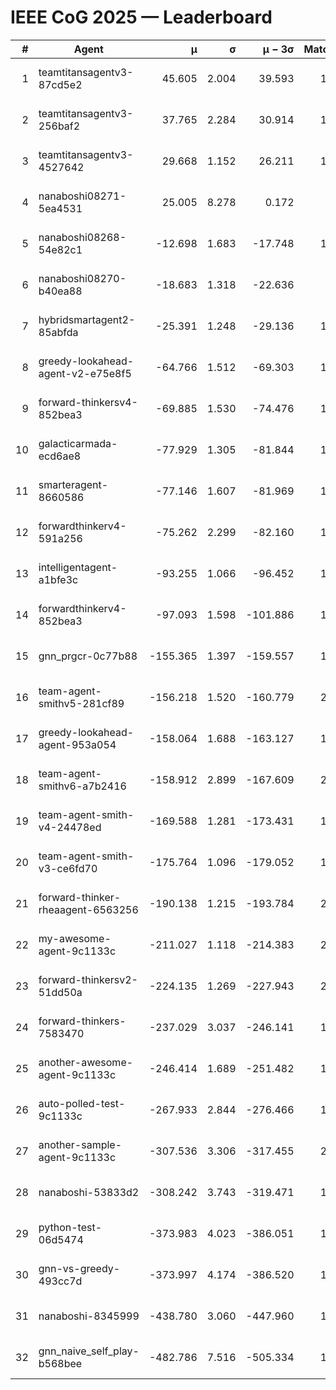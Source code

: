 # IEEE CoG 2025 — Leaderboard

| # | Agent | μ | σ | μ − 3σ | Matches | Updated |
|---:|---|---:|---:|---:|---:|---|
| 1 | teamtitansagentv3-87cd5e2 | 45.605 | 2.004 | 39.593 | 1860 | 2025-08-27 10:41 |
| 2 | teamtitansagentv3-256baf2 | 37.765 | 2.284 | 30.914 | 1860 | 2025-08-27 10:41 |
| 3 | teamtitansagentv3-4527642 | 29.668 | 1.152 | 26.211 | 1780 | 2025-08-27 10:41 |
| 4 | nanaboshi08271-5ea4531 | 25.005 | 8.278 | 0.172 | 220 | 2025-08-27 10:41 |
| 5 | nanaboshi08268-54e82c1 | -12.698 | 1.683 | -17.748 | 1660 | 2025-08-27 10:41 |
| 6 | nanaboshi08270-b40ea88 | -18.683 | 1.318 | -22.636 | 620 | 2025-08-27 10:41 |
| 7 | hybridsmartagent2-85abfda | -25.391 | 1.248 | -29.136 | 1473 | 2025-08-27 10:41 |
| 8 | greedy-lookahead-agent-v2-e75e8f5 | -64.766 | 1.512 | -69.303 | 1718 | 2025-08-27 10:41 |
| 9 | forward-thinkersv4-852bea3 | -69.885 | 1.530 | -74.476 | 1673 | 2025-08-27 10:41 |
| 10 | galacticarmada-ecd6ae8 | -77.929 | 1.305 | -81.844 | 1680 | 2025-08-27 10:41 |
| 11 | smarteragent-8660586 | -77.146 | 1.607 | -81.969 | 1595 | 2025-08-27 10:41 |
| 12 | forwardthinkerv4-591a256 | -75.262 | 2.299 | -82.160 | 1608 | 2025-08-27 10:41 |
| 13 | intelligentagent-a1bfe3c | -93.255 | 1.066 | -96.452 | 1641 | 2025-08-27 10:41 |
| 14 | forwardthinkerv4-852bea3 | -97.093 | 1.598 | -101.886 | 1516 | 2025-08-27 10:41 |
| 15 | gnn_prgcr-0c77b88 | -155.365 | 1.397 | -159.557 | 1520 | 2025-08-27 10:41 |
| 16 | team-agent-smithv5-281cf89 | -156.218 | 1.520 | -160.779 | 2100 | 2025-08-27 10:41 |
| 17 | greedy-lookahead-agent-953a054 | -158.064 | 1.688 | -163.127 | 1858 | 2025-08-27 10:41 |
| 18 | team-agent-smithv6-a7b2416 | -158.912 | 2.899 | -167.609 | 2220 | 2025-08-27 10:41 |
| 19 | team-agent-smith-v4-24478ed | -169.588 | 1.281 | -173.431 | 1880 | 2025-08-27 10:41 |
| 20 | team-agent-smith-v3-ce6fd70 | -175.764 | 1.096 | -179.052 | 1940 | 2025-08-27 10:41 |
| 21 | forward-thinker-rheaagent-6563256 | -190.138 | 1.215 | -193.784 | 2048 | 2025-08-27 10:41 |
| 22 | my-awesome-agent-9c1133c | -211.027 | 1.118 | -214.383 | 2520 | 2025-08-27 10:41 |
| 23 | forward-thinkersv2-51dd50a | -224.135 | 1.269 | -227.943 | 2108 | 2025-08-27 10:41 |
| 24 | forward-thinkers-7583470 | -237.029 | 3.037 | -246.141 | 1960 | 2025-08-27 10:41 |
| 25 | another-awesome-agent-9c1133c | -246.414 | 1.689 | -251.482 | 1980 | 2025-08-27 10:41 |
| 26 | auto-polled-test-9c1133c | -267.933 | 2.844 | -276.466 | 1640 | 2025-08-27 10:41 |
| 27 | another-sample-agent-9c1133c | -307.536 | 3.306 | -317.455 | 2160 | 2025-08-27 10:41 |
| 28 | nanaboshi-53833d2 | -308.242 | 3.743 | -319.471 | 1680 | 2025-08-27 10:41 |
| 29 | python-test-06d5474 | -373.983 | 4.023 | -386.051 | 1850 | 2025-08-27 10:41 |
| 30 | gnn-vs-greedy-493cc7d | -373.997 | 4.174 | -386.520 | 1740 | 2025-08-27 10:41 |
| 31 | nanaboshi-8345999 | -438.780 | 3.060 | -447.960 | 1750 | 2025-08-27 10:41 |
| 32 | gnn_naive_self_play-b568bee | -482.786 | 7.516 | -505.334 | 1380 | 2025-08-27 10:41 |
